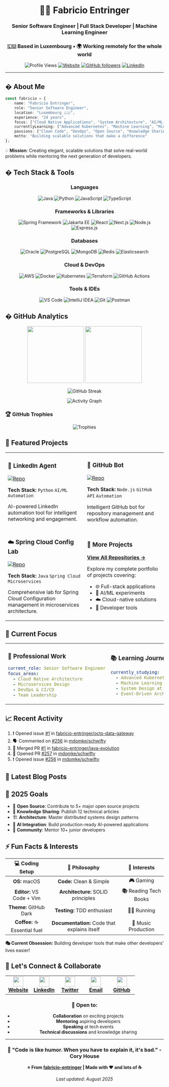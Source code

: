 <div align="center">

# 👨‍💻 Fabricio Entringer

### Senior Software Engineer | Full Stack Developer | Machine Learning Engineer
### 🇱🇺 Based in Luxembourg • 🌍 Working remotely for the whole world

![Profile Views](https://komarev.com/ghpvc/?username=fabricio-entringer&color=brightgreen&style=for-the-badge)
[![Website](https://img.shields.io/badge/Website-entringer.dev-blue?style=for-the-badge&logo=google-chrome)](https://entringer.dev)
[![GitHub followers](https://img.shields.io/github/followers/fabricio-entringer?logo=GitHub&style=for-the-badge)](https://github.com/fabricio-entringer)
[![LinkedIn](https://img.shields.io/badge/LinkedIn-Fabricio%20Entringer-blue?style=for-the-badge&logo=linkedin)](https://linkedin.com/in/fabricio-entringer)

</div>

---

## � About Me

```typescript
const fabricio = {
    name: "Fabricio Entringer",
    role: "Senior Software Engineer",
    location: "Luxembourg 🇱🇺",
    experience: "24 years",
    focus: ["Cloud Native Applications", "System Architecture", "AI/ML Integration"],
    currentlyLearning: ["Advanced Kubernetes", "Machine Learning", "Microservices"],
    passions: ["Clean Code", "DevOps", "Open Source", "Knowledge Sharing", "Machine Learning"],
    motto: "Building scalable solutions that make a difference"
};
```

💡 **Mission**: Creating elegant, scalable solutions that solve real-world problems while mentoring the next generation of developers.

## �️ Tech Stack & Tools

<div align="center">

### Languages
![Java](https://img.shields.io/badge/Java-ED8B00?style=for-the-badge&logo=openjdk&logoColor=white)
![Python](https://img.shields.io/badge/Python-3776AB?style=for-the-badge&logo=python&logoColor=white)
![JavaScript](https://img.shields.io/badge/JavaScript-F7DF1E?style=for-the-badge&logo=javascript&logoColor=black)
![TypeScript](https://img.shields.io/badge/TypeScript-007ACC?style=for-the-badge&logo=typescript&logoColor=white)

### Frameworks & Libraries
![Spring Framework](https://img.shields.io/badge/Spring-6DB33F?style=for-the-badge&logo=spring&logoColor=white)
![Jakarta EE](https://img.shields.io/badge/Jakarta_EE-F58220?style=for-the-badge&logo=jakarta&logoColor=white)
![React](https://img.shields.io/badge/React-20232A?style=for-the-badge&logo=react&logoColor=61DAFB)
![Next.js](https://img.shields.io/badge/Next.js-000000?style=for-the-badge&logo=next.js&logoColor=white)
![Node.js](https://img.shields.io/badge/Node.js-43853D?style=for-the-badge&logo=node.js&logoColor=white)
![Express.js](https://img.shields.io/badge/Express.js-404D59?style=for-the-badge&logo=express&logoColor=white)

### Databases
![Oracle](https://img.shields.io/badge/Oracle-F80000?style=for-the-badge&logo=oracle&logoColor=white)
![PostgreSQL](https://img.shields.io/badge/PostgreSQL-316192?style=for-the-badge&logo=postgresql&logoColor=white)
![MongoDB](https://img.shields.io/badge/MongoDB-4EA94B?style=for-the-badge&logo=mongodb&logoColor=white)
![Redis](https://img.shields.io/badge/Redis-DC382D?style=for-the-badge&logo=redis&logoColor=white)
![Elasticsearch](https://img.shields.io/badge/Elasticsearch-005571?style=for-the-badge&logo=elasticsearch&logoColor=white)

### Cloud & DevOps
![AWS](https://img.shields.io/badge/AWS-232F3E?style=for-the-badge&logo=amazon-aws&logoColor=white)
![Docker](https://img.shields.io/badge/Docker-2496ED?style=for-the-badge&logo=docker&logoColor=white)
![Kubernetes](https://img.shields.io/badge/Kubernetes-326CE5?style=for-the-badge&logo=kubernetes&logoColor=white)
![Terraform](https://img.shields.io/badge/Terraform-623CE4?style=for-the-badge&logo=terraform&logoColor=white)
![GitHub Actions](https://img.shields.io/badge/GitHub_Actions-2088FF?style=for-the-badge&logo=github-actions&logoColor=white)

### Tools & IDEs
![VS Code](https://img.shields.io/badge/VS_Code-007ACC?style=for-the-badge&logo=visual-studio-code&logoColor=white)
![IntelliJ IDEA](https://img.shields.io/badge/IntelliJ_IDEA-000000?style=for-the-badge&logo=intellij-idea&logoColor=white)
![Git](https://img.shields.io/badge/Git-F05032?style=for-the-badge&logo=git&logoColor=white)
![Postman](https://img.shields.io/badge/Postman-FF6C37?style=for-the-badge&logo=postman&logoColor=white)

</div>

## � GitHub Analytics

<div align="center">
  
<img height="180em" src="https://github-readme-stats.vercel.app/api?username=fabricio-entringer&show_icons=true&theme=github_dark&include_all_commits=true&count_private=true&hide_border=true&bg_color=0D1117&title_color=58A6FF&text_color=C9D1D9&icon_color=58A6FF"/>
<img height="180em" src="https://github-readme-stats.vercel.app/api/top-langs/?username=fabricio-entringer&layout=compact&langs_count=8&theme=github_dark&hide_border=true&bg_color=0D1117&title_color=58A6FF&text_color=C9D1D9"/>

</div>

<div align="center">
  
![GitHub Streak](https://github-readme-streak-stats.herokuapp.com/?user=fabricio-entringer&theme=github-dark-blue&hide_border=true&background=0D1117&stroke=58A6FF&ring=58A6FF&fire=FF6B6B&currStreakLabel=C9D1D9)

</div>

<div align="center">
  
![Activity Graph](https://github-readme-activity-graph.vercel.app/graph?username=fabricio-entringer&bg_color=0d1117&color=58a6ff&line=58a6ff&point=ff6b6b&area=true&hide_border=true)

</div>

### 🏆 GitHub Trophies
<div align="center">
  
![Trophies](https://github-profile-trophy.vercel.app/?username=fabricio-entringer&theme=algolia&no-frame=true&no-bg=true&margin-w=4&row=1)

</div>

## 🚀 Featured Projects

<div align="center">

<table>
<tr>
<td width="50%">

### 🤖 LinkedIn Agent
[![Repo](https://github-readme-stats.vercel.app/api/pin/?username=fabricio-entringer&repo=linkedin-agent&theme=github_dark&hide_border=true&bg_color=0D1117)](https://github.com/fabricio-entringer/linkedin-agent)

**Tech Stack:** `Python` `AI/ML` `Automation`

AI-powered LinkedIn automation tool for intelligent networking and engagement.

</td>
<td width="50%">

### 🤖 GitHub Bot
[![Repo](https://github-readme-stats.vercel.app/api/pin/?username=fabricio-entringer&repo=entringer-github-bot&theme=github_dark&hide_border=true&bg_color=0D1117)](https://github.com/fabricio-entringer/entringer-github-bot)

**Tech Stack:** `Node.js` `GitHub API` `Automation`

Intelligent GitHub bot for repository management and workflow automation.

</td>
</tr>
<tr>
<td width="50%">

### ☁️ Spring Cloud Config Lab
[![Repo](https://github-readme-stats.vercel.app/api/pin/?username=fabricio-entringer&repo=spring-cloud-config-lab&theme=github_dark&hide_border=true&bg_color=0D1117)](https://github.com/fabricio-entringer/spring-cloud-config-lab)

**Tech Stack:** `Java` `Spring Cloud` `Microservices`

Comprehensive lab for Spring Cloud Configuration management in microservices architecture.

</td>
<td width="50%">

### 🔗 More Projects
**[View All Repositories →](https://github.com/fabricio-entringer?tab=repositories)**

Explore my complete portfolio of projects covering:
- 🌐 Full-stack applications
- 🤖 AI/ML experiments  
- ☁️ Cloud-native solutions
- 🔧 Developer tools

</td>
</tr>
</table>

</div>

## 🌱 Current Focus

<div align="center">

<table>
<tr>
<td width="50%">

### 💼 Professional Work
```yaml
current_role: Senior Software Engineer
focus_areas:
  - Cloud Native Architecture
  - Microservices Design
  - DevOps & CI/CD
  - Team Leadership
```

</td>
<td width="50%">

### 📚 Learning Journey
```yaml
currently_studying:
  - Advanced Kubernetes Patterns
  - Machine Learning Operations (MLOps)
  - System Design at Scale
  - Event-Driven Architecture
```

</td>
</tr>
</table>

</div>

## 📈 Recent Activity

<!--START_SECTION:activity-->
1. ❗ Opened issue [#1](https://github.com/fabricio-entringer/octo-data-gateway/issues/1) in [fabricio-entringer/octo-data-gateway](https://github.com/fabricio-entringer/octo-data-gateway)
2. 🗣 Commented on [#256](https://github.com/mdomke/schwifty/issues/256#issuecomment-3240305964) in [mdomke/schwifty](https://github.com/mdomke/schwifty)
3. 🎉 Merged PR [#1](https://github.com/fabricio-entringer/java-evolution/pull/1) in [fabricio-entringer/java-evolution](https://github.com/fabricio-entringer/java-evolution)
4. 💪 Opened PR [#257](https://github.com/mdomke/schwifty/pull/257) in [mdomke/schwifty](https://github.com/mdomke/schwifty)
5. ❗ Opened issue [#256](https://github.com/mdomke/schwifty/issues/256) in [mdomke/schwifty](https://github.com/mdomke/schwifty)
<!--END_SECTION:activity-->

## 📝 Latest Blog Posts

<!-- BLOG-POST-LIST:START -->
<!-- BLOG-POST-LIST:END -->

## 🎯 2025 Goals

- 🚀 **Open Source**: Contribute to 5+ major open source projects
- 📖 **Knowledge Sharing**: Publish 12 technical articles
- 🏗️ **Architecture**: Master distributed systems design patterns  
- 🤖 **AI Integration**: Build production-ready AI-powered applications
- 👥 **Community**: Mentor 10+ junior developers

## ⚡ Fun Facts & Interests

<div align="center">

| 💻 **Coding Setup** | 🎯 **Philosophy** | 🌟 **Interests** |
|:---:|:---:|:---:|
| **OS:** macOS | **Code:** Clean & Simple | **🎮** Gaming |
| **Editor:** VS Code + Vim | **Architecture:** SOLID principles | **📚** Reading Tech Books |
| **Theme:** GitHub Dark | **Testing:** TDD enthusiast | **🏃‍♂️** Running |
| **Coffee:** ☕ Essential fuel | **Documentation:** Code that explains itself | **🎵** Music Production |

</div>

**🎭 Current Obsession:** Building developer tools that make other developers' lives easier!

## 🤝 Let's Connect & Collaborate

<div align="center">

<table>
<tr>
<td align="center" width="20%">
<a href="https://entringer.dev" target="_blank">
<img src="https://raw.githubusercontent.com/danielcranney/readme-generator/main/public/icons/socials/rss.svg" width="32" height="32" />
<br><strong>Website</strong>
</a>
</td>
<td align="center" width="20%">
<a href="https://linkedin.com/in/fabricio-entringer" target="_blank">
<img src="https://raw.githubusercontent.com/danielcranney/readme-generator/main/public/icons/socials/linkedin.svg" width="32" height="32" />
<br><strong>LinkedIn</strong>
</a>
</td>
<td align="center" width="20%">
<a href="https://twitter.com/fab_entringer" target="_blank">
<img src="https://raw.githubusercontent.com/danielcranney/readme-generator/main/public/icons/socials/twitter.svg" width="32" height="32" />
<br><strong>Twitter</strong>
</a>
</td>
<td align="center" width="20%">
<a href="mailto:contact@entringer.dev" target="_blank">
<img src="https://raw.githubusercontent.com/danielcranney/readme-generator/main/public/icons/socials/gmail.svg" width="32" height="32" />
<br><strong>Email</strong>
</a>
</td>
<td align="center" width="20%">
<a href="https://github.com/fabricio-entringer" target="_blank">
<img src="https://raw.githubusercontent.com/danielcranney/readme-generator/main/public/icons/socials/github.svg" width="32" height="32" />
<br><strong>GitHub</strong>
</a>
</td>
</tr>
</table>

### 💬 Open to:
- **Collaboration** on exciting projects
- **Mentoring** aspiring developers  
- **Speaking** at tech events
- **Technical discussions** and knowledge sharing

</div>

---

<div align="center">

### 🚀 "Code is like humor. When you have to explain it, it's bad." - Cory House

**⭐ From [fabricio-entringer](https://github.com/fabricio-entringer) | Made with ❤️ and lots of ☕**

*Last updated: August 2025*

</div>
